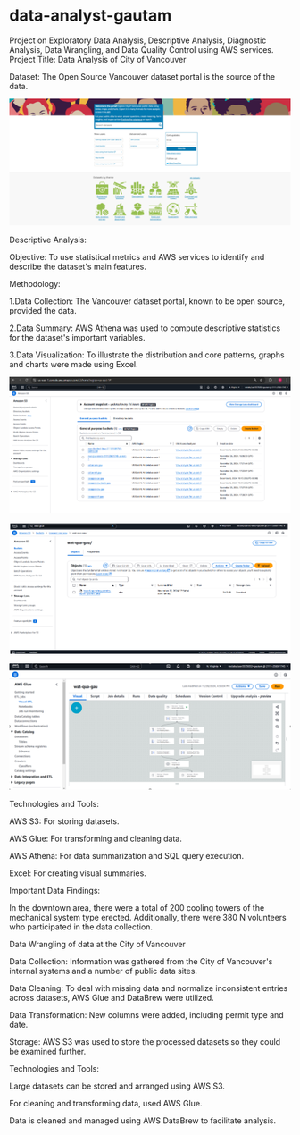 # data-analyst-gautam
Project on Exploratory Data Analysis, Descriptive Analysis, Diagnostic Analysis, Data Wrangling, and Data Quality Control using AWS services.
Project Title: Data Analysis of City of Vancouver 

Dataset: The Open Source Vancouver dataset portal is the source of the data.

![image](https://github.com/gautam2709/data-analyst-gautam/blob/main/Screenshot%202024-12-10%20005210.png)

Descriptive Analysis:

Objective: To use statistical metrics and AWS services to identify and describe the dataset's main features.

Methodology:

1.Data Collection: The Vancouver dataset portal, known to be open source, provided the data.
   
2.Data Summary: AWS Athena was used to compute descriptive statistics for the dataset's important variables.

3.Data Visualization: To illustrate the distribution and core patterns, graphs and charts were made using Excel.

![image](https://github.com/gautam2709/data-analyst-gautam/blob/main/Screenshot%202024-12-11%20012435.png)


![image](https://github.com/gautam2709/data-analyst-gautam/blob/main/Screenshot%202024-12-11%20012619.png)


![image](https://github.com/gautam2709/data-analyst-gautam/blob/main/Screenshot%202024-12-11%20012733.png)


Technologies and Tools:

AWS S3: For storing datasets.

AWS Glue: For transforming and cleaning data.

AWS Athena: For data summarization and SQL query execution.

Excel: For creating visual summaries.


Important Data Findings:

In the downtown area, there were a total of 200 cooling towers of the mechanical system type erected. Additionally, there were 380 N volunteers who participated in the data collection.

Data Wrangling of data at the City of Vancouver

Data Collection: Information was gathered from the City of Vancouver's internal systems and a number of public data sites.

Data Cleaning: To deal with missing data and normalize inconsistent entries across datasets, AWS Glue and DataBrew were utilized.

Data Transformation: New columns were added, including permit type and date. 

Storage: AWS S3 was used to store the processed datasets so they could be examined further.

Technologies and Tools:


Large datasets can be stored and arranged using AWS S3.

For cleaning and transforming data, used AWS Glue.

Data is cleaned and managed using AWS DataBrew to facilitate analysis.

